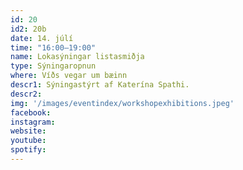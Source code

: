 ```yaml
---
id: 20
id2: 20b
date: 14. júlí
time: "16:00–19:00"
name: Lokasýningar listasmiðja
type: Sýningaropnun
where: Víðs vegar um bæinn
descr1: Sýningastýrt af Katerína Spathi.
descr2: 
img: '/images/eventindex/workshopexhibitions.jpeg'
facebook: 
instagram:  
website:
youtube: 
spotify:
---
```

